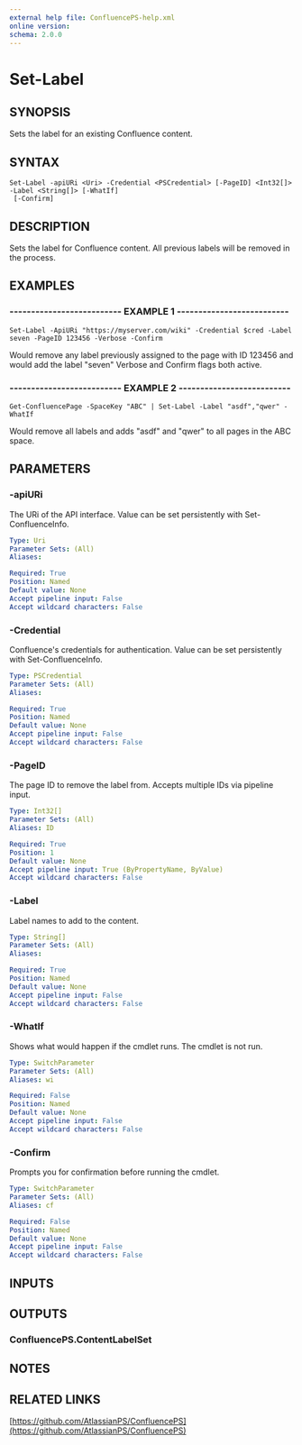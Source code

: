 ```yaml
---
external help file: ConfluencePS-help.xml
online version:
schema: 2.0.0
---
```


# Set-Label

## SYNOPSIS
Sets the label for an existing Confluence content.

## SYNTAX

```
Set-Label -apiURi <Uri> -Credential <PSCredential> [-PageID] <Int32[]> -Label <String[]> [-WhatIf]
 [-Confirm]
```

## DESCRIPTION
Sets the label for Confluence content.
All previous labels will be removed in the process.

## EXAMPLES

### -------------------------- EXAMPLE 1 --------------------------
```
Set-Label -ApiURi "https://myserver.com/wiki" -Credential $cred -Label seven -PageID 123456 -Verbose -Confirm
```

Would remove any label previously assigned to the page with ID 123456 and would add the label "seven"
Verbose and Confirm flags both active.

### -------------------------- EXAMPLE 2 --------------------------
```
Get-ConfluencePage -SpaceKey "ABC" | Set-Label -Label "asdf","qwer" -WhatIf
```

Would remove all labels and adds "asdf" and "qwer" to all pages in the ABC space.

## PARAMETERS

### -apiURi
The URi of the API interface.
Value can be set persistently with Set-ConfluenceInfo.

```yaml
Type: Uri
Parameter Sets: (All)
Aliases:

Required: True
Position: Named
Default value: None
Accept pipeline input: False
Accept wildcard characters: False
```

### -Credential
Confluence's credentials for authentication.
Value can be set persistently with Set-ConfluenceInfo.

```yaml
Type: PSCredential
Parameter Sets: (All)
Aliases:

Required: True
Position: Named
Default value: None
Accept pipeline input: False
Accept wildcard characters: False
```

### -PageID
The page ID to remove the label from.
Accepts multiple IDs via pipeline input.

```yaml
Type: Int32[]
Parameter Sets: (All)
Aliases: ID

Required: True
Position: 1
Default value: None
Accept pipeline input: True (ByPropertyName, ByValue)
Accept wildcard characters: False
```

### -Label
Label names to add to the content.

```yaml
Type: String[]
Parameter Sets: (All)
Aliases:

Required: True
Position: Named
Default value: None
Accept pipeline input: False
Accept wildcard characters: False
```

### -WhatIf
Shows what would happen if the cmdlet runs.
The cmdlet is not run.

```yaml
Type: SwitchParameter
Parameter Sets: (All)
Aliases: wi

Required: False
Position: Named
Default value: None
Accept pipeline input: False
Accept wildcard characters: False
```

### -Confirm
Prompts you for confirmation before running the cmdlet.

```yaml
Type: SwitchParameter
Parameter Sets: (All)
Aliases: cf

Required: False
Position: Named
Default value: None
Accept pipeline input: False
Accept wildcard characters: False
```

## INPUTS

## OUTPUTS

### ConfluencePS.ContentLabelSet

## NOTES

## RELATED LINKS

[https://github.com/AtlassianPS/ConfluencePS](https://github.com/AtlassianPS/ConfluencePS)

